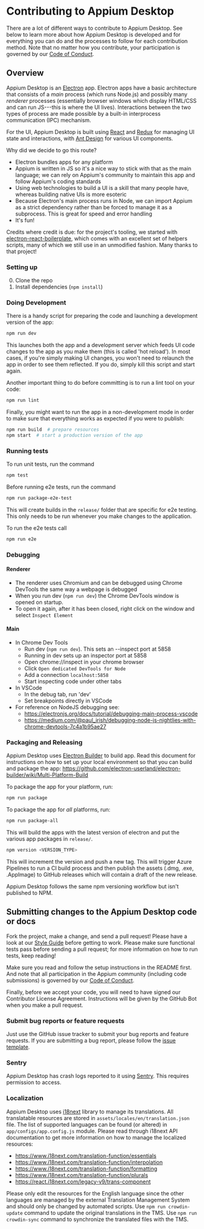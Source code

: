 # Contributing to Appium Desktop

There are a lot of different ways to contribute to Appium Desktop. See below to
learn more about how Appium Desktop is developed and for everything you can do
and the processes to follow for each contribution method.  Note that no matter
how you contribute, your participation is governed by our [Code of
Conduct](CONDUCT.md).

## Overview

Appium Desktop is an [Electron](http://electron.atom.io) app. Electron apps
have a basic architecture that consists of a _main_ process (which runs
Node.js) and possibly many _renderer_ processes (essentially browser windows
which display HTML/CSS and can run JS---this is where the UI lives).
Interactions between the two types of process are made possible by a built-in
interprocess communication (IPC) mechanism.

For the UI, Appium Desktop is built using
[React](https://facebook.github.io/react/) and [Redux](http://redux.js.org) for
managing UI state and interactions, with [Ant
Design](https://ant.design/docs/react/introduce) for various UI components.

Why did we decide to go this route?

* Electron bundles apps for any platform
* Appium is written in JS so it's a nice way to stick with that as the main language; we can rely on Appium's community to maintain this app and follow Appium's coding standards
* Using web technologies to build a UI is a skill that many people have, whereas building native UIs is more esoteric
* Because Electron's main process runs in Node, we can import Appium as a strict dependency rather than be forced to manage it as a subprocess. This is great for speed and error handling
* It's fun!

Credits where credit is due: for the project's tooling, we started with
[electron-react-boilerplate](https://github.com/chentsulin/electron-react-boilerplate),
which comes with an excellent set of helpers scripts, many of which we still
use in an unmodified fashion. Many thanks to that project!

### Setting up

0. Clone the repo
0. Install dependencies (`npm install`)

### Doing Development

There is a handy script for preparing the code and launching a development version of the app:

```bash
npm run dev
```

This launches both the app and a development server which feeds UI code changes to the app as you make them (this is called 'hot reload'). In most cases, if you're simply making UI changes, you won't need to relaunch the app in order to see them reflected. If you do, simply kill this script and start again.

Another important thing to do before committing is to run a lint tool on your code:

```bash
npm run lint
```

Finally, you might want to run the app in a non-development mode in order to make sure that everything works as expected if you were to publish:

```bash
npm run build  # prepare resources
npm start  # start a production version of the app
```

### Running tests

To run unit tests, run the command

```bash
npm test
```

Before running e2e tests, run the command

```bash
npm run package-e2e-test
```

This will create builds in the `release/` folder that are specific for e2e testing. This only needs to be run whenever you make changes to the application.

To run the e2e tests call

```bash
npm run e2e
```

### Debugging

#### Renderer
* The renderer uses Chromium and can be debugged using Chrome DevTools the same way a webpage is debugged
* When you run dev (`npm run dev`) the Chrome DevTools window is opened on startup.
* To open it again, after it has been closed, right click on the window and select `Inspect Element`

#### Main
* In Chrome Dev Tools
  * Run dev (`npm run dev`). This sets an --inspect port at 5858
  * Running in dev sets up an inspector port at 5858
  * Open chrome://inspect in your chrome browser
  * Click `Open dedicated DevTools for Node`
  * Add a connection `localhost:5858`
  * Start inspecting code under other tabs
* In VSCode
  * In the debug tab, run 'dev'
  * Set breakpoints directly in VSCode
* For reference on NodeJS debugging see:
  * https://electronjs.org/docs/tutorial/debugging-main-process-vscode
  * https://medium.com/@paul_irish/debugging-node-js-nightlies-with-chrome-devtools-7c4a1b95ae27


### Packaging and Releasing

Appium Desktop uses [Electron Builder](https://github.com/electron-userland/electron-builder/) to build app. Read this document for instructions on how to set up your local environment so that you can build and package the app: https://github.com/electron-userland/electron-builder/wiki/Multi-Platform-Build

To package the app for your platform, run:

```bash
npm run package
```

To package the app for _all_ platforms, run:

```bash
npm run package-all
```

This will build the apps with the latest version of electron and put the various app packages in `release/`.

```bash
npm version <VERSION_TYPE>
```

This will increment the version and push a new tag. This will trigger Azure Pipelines to run a CI
build process and then publish the assets (.dmg, .exe, .AppImage) to GitHub releases which will contain a
draft of the new release.

Appium Desktop follows the same npm versioning workflow but isn't published to NPM.

## Submitting changes to the Appium Desktop code or docs

Fork the project, make a change, and send a pull request! Please have a look at
our [Style Guide](https://github.com/appium/appium/blob/master/docs/en/contributing-to-appium/style-guide.md) before
getting to work.  Please make sure functional tests pass before
sending a pull request; for more information on how to run tests, keep reading!

Make sure you read and follow the setup instructions in the README first. And note
that all participation in the Appium community (including code submissions) is
governed by our [Code of Conduct](CONDUCT.md).

Finally, before we accept your code, you will need to have signed our Contributor License Agreement.
Instructions will be given by the GitHub Bot when you make a pull request.

### Submit bug reports or feature requests

Just use the GitHub issue tracker to submit your bug reports and feature
requests. If you are submitting a bug report, please follow the [issue template](https://github.com/appium/appium-desktop/issues/new).

### Sentry

Appium Desktop has crash logs reported to it using [Sentry](https://sentry.io/appium/appiumdesktop/). This requires permission to access.

### Localization

Appium Desktop uses [i18next](https://www.i18next.com) library to manage its translations. All translatable resources are stored in `assets/locales/en/translation.json` file. The list of supported languages can be found (or altered) in `app/configs/app.config.js` module. Please read through i18next API documentation to get more information on how to manage the localized resources:

- https://www.i18next.com/translation-function/essentials
- https://www.i18next.com/translation-function/interpolation
- https://www.i18next.com/translation-function/formatting
- https://www.i18next.com/translation-function/plurals
- https://react.i18next.com/legacy-v9/trans-component

Please only edit the resources for the English language since the other languages are managed by the external Translation Management System and should only be changed by automated scripts. Use `npm run crowdin-update` command to update the original translations in the TMS. Use `npm run crowdin-sync` command to synchronize the translated files with the TMS.
